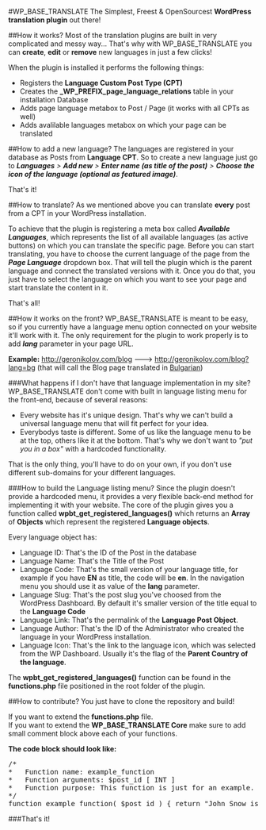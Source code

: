 #WP_BASE_TRANSLATE
The Simplest, Freest &amp; OpenSourcest <strong>WordPress translation plugin</strong> out there!

##How it works?
Most of the translation plugins are built in very complicated and messy way...
That's why with WP_BASE_TRANSLATE you can <strong>create</strong>, <strong>edit</strong> or <strong>remove</strong> new languages in just a few clicks!

When the plugin is installed it performs the following things:
- Registers the <strong>Language Custom Post Type (CPT)</strong>
- Creates the <strong>_WP_PREFIX_page_language_relations</strong> table in your installation Database
- Adds page language metabox to Post / Page (it works with all CPTs as well)
- Adds avalilable languages metabox on which your page can be translated

##How to add a new language?
The languages are registered in your database as Posts from <strong>Language CPT</strong>.
So to create a new language just go to <em><strong>Languages</strong> > <strong>Add new</strong> > <strong>Enter name (as title of the post)</strong> > <strong>Choose the icon of the language (optional as featured image)</strong></em>.

That's it!

##How to translate?
As we mentioned above you can translate <strong>every</strong> post from a CPT in your WordPress installation.

To achieve that the plugin is registering a meta box called <em><strong>Available Languages</strong></em>, which represents the list of all available languages (as active buttons) on which you can translate the specific page.
Before you can start translating, you have to choose the current language of the page from the <em><strong>Page Language</strong></em> dropdown box. That will tell the plugin which is the parent language and connect the translated versions with it.
Once you do that, you just have to select the language on which you want to see your page and start translate the content in it.

That's all!

##How it works on the front?
WP_BASE_TRANSLATE is meant to be easy, so if you currently have a language menu option connected on your website it'll work with it.
The only requirement for the plugin to work properly is to add <em><strong>lang</strong></em> parameter in your page URL.

<strong>Example:</strong> http://geronikolov.com/blog ---> http://geronikolov.com/blog?lang=bg (that will call the Blog page translated in <u>Bulgarian</u>)

###What happens if I don't have that language implementation in my site?
WP_BASE_TRANSLATE don't come with built in language listing menu for the front-end, because of several reasons:
- Every website has it's unique design. That's why we can't build a universal language menu that will fit perfect for your idea.
- Everybodys taste is different. Some of us like the language menu to be at the top, others like it at the bottom. That's why we don't want to <em>"put you in a box"</em> with a hardcoded functionality.

That is the only thing, you'll have to do on your own, if you don't use different sub-domains for your different languages.

###How to build the Language listing menu?
Since the plugin doesn't provide a hardcoded menu, it provides a very flexible back-end method for implementing it with your website.
The core of the plugin gives you a function called <strong>wpbt_get_registered_languages()</strong> which returns an <strong>Array</strong> of <strong>Objects</strong> which represent the registered <strong>Language objects</strong>.

Every language object has:
- Language ID: That's the ID of the Post in the database
- Language Name: That's the Title of the Post
- Language Code: That's the small version of your language title, for example if you have <strong>EN</strong> as title, the code will be <strong>en</strong>. In the navigation menu you should use it as value of the <strong>lang</strong> parameter.
- Language Slug: That's the post slug you've choosed from the WordPress Dashboard. By default it's smaller version of the title equal to the <strong>Language Code</strong>
- Language Link: That's the permalink of the <strong>Language Post Object</strong>.
- Language Author: That's the ID of the Administrator who created the language in your WordPress installation.
- Language Icon: That's the link to the language icon, which was selected from the WP Dashboard. Usually it's the flag of the <strong>Parent Country of the language</strong>.

The <strong>wpbt_get_registered_languages()</strong> function can be found in the <strong>functions.php</strong> file positioned in the root folder of the plugin.

##How to contribute?
You just have to clone the repository and build!

If you want to extend the <strong>functions.php</strong> file.<br>
If you want to extend the <strong>WP_BASE_TRANSLATE Core</strong> make sure to add small comment block above each of your functions.

<strong>The code block should look like:</strong>
<pre>
/*
*	Function name: example_function
*	Function arguments: $post_id [ INT ]
*	Function purpose: This function is just for an example.
*/
function example_function( $post_id ) { return "John Snow is alive!"; }
</pre>

###That's it!
